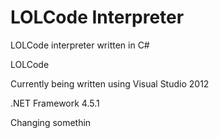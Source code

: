 # LOLCode Interpreter
LOLCode interpreter written in C#

LOLCode

Currently being written using Visual Studio 2012

.NET Framework 4.5.1

Changing somethin	